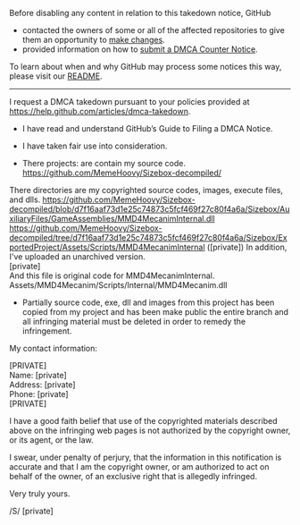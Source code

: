 Before disabling any content in relation to this takedown notice, GitHub
- contacted the owners of some or all of the affected repositories to give them an opportunity to [make changes](https://docs.github.com/en/github/site-policy/dmca-takedown-policy#a-how-does-this-actually-work).
- provided information on how to [submit a DMCA Counter Notice](https://docs.github.com/en/articles/guide-to-submitting-a-dmca-counter-notice).

To learn about when and why GitHub may process some notices this way, please visit our [README](https://github.com/github/dmca/blob/master/README.md#anatomy-of-a-takedown-notice).

---

I request a DMCA takedown pursuant to your policies provided at  
https://help.github.com/articles/dmca-takedown.

- I have read and understand GitHub’s Guide to Filing a DMCA Notice.

- I have taken fair use into consideration.

- There projects: are contain my source code.  
https://github.com/MemeHoovy/Sizebox-decompiled/

There directories are my copyrighted source codes, images, execute
files, and dlls.
https://github.com/MemeHoovy/Sizebox-decompiled/blob/d7f16aaf73d1e25c74873c5fcf469f27c80f4a6a/Sizebox/AuxiliaryFiles/GameAssemblies/MMD4MecanimInternal.dll  
https://github.com/MemeHoovy/Sizebox-decompiled/tree/d7f16aaf73d1e25c74873c5fcf469f27c80f4a6a/Sizebox/ExportedProject/Assets/Scripts/MMD4MecanimInternal
([private])
In addition, I've uploaded an unarchived version.  
[private]  
And this file is original code for MMD4MecanimInternal.  
Assets/MMD4Mecanim/Scripts/Internal/MMD4Mecanim.dll

- Partially source code, exe, dll and images from this project has been
copied from my project and has been make public
the entire branch and all infringing material must be deleted in order
to remedy the infringement.

My contact information:

[PRIVATE]  
Name: [private]  
Address: [private]  
Phone: [private]  
[PRIVATE]

I have a good faith belief that use of the copyrighted materials
described above on the infringing web pages is not authorized by the
copyright owner, or its agent, or the law.

I swear, under penalty of perjury, that the information in this
notification is accurate and that I am the copyright owner, or am
authorized to act on behalf of the owner, of an exclusive right that is
allegedly infringed.

Very truly yours.

/S/ [private]
